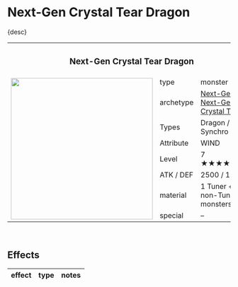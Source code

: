 # Next-Gen Crystal Tear Dragon

{desc}


<table>
  <tr>
    <th colspan="3"> <h3> Next-Gen Crystal Tear Dragon </h3> </th>
  </tr>
  <tr>
    <td rowspan="9"> <img src="../../../.assets/cards/synchro/Next-Gen Crystal Tear Dragon.png" width="320px"> </td>
  </tr>
  <tr>
    <td> type </td>
    <td> monster </td>
  </tr>
  <tr>
    <td> archetype </td>
    <td> <a href="../../archetypes/Next-Gen.md">Next-Gen</a> <br> <a href="../../archetypes/Next-Gen Crystal Tear.md">Next-Gen Crystal Tear</a> </td>
  </tr>
  <tr>
    <td> Types </td>
    <td> Dragon / Synchro </td>
  </tr>
  <tr>
    <td> Attribute </td>
    <td> WIND </td>
  </tr>
  <tr>
    <td> Level </td>
    <td> 7 ★★★★★★★ </td>
  </tr>
  <tr>
    <td> ATK / DEF </td>
    <td> 2500 / 1500 </td>
  </tr>
  <tr>
    <td> material </td>
    <td> 1 Tuner + 1+ non-Tuner monsters </td>
  </tr>
  <tr>
    <td> special </td>
    <td> – </td>
  </tr>
</table>


<br>


## Effects

| effect | type | notes |
| :----- | :--- | :---- |
